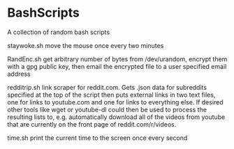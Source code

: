 # BashScripts
A collection of random bash scripts

staywoke.sh
move the mouse once every two minutes

RandEnc.sh
get arbitrary number of bytes from /dev/urandom, encrypt them with a gpg public key, then email the encrypted file to a user specified email address

redditrip.sh
link scraper for reddit.com. Gets .json data for subreddits specified at the top of the script then puts external links in two text files, one for links to youtube.com and one for links to everything else. If desired other tools like wget or youtube-dl could then be used to process the resulting lists to, e.g. automatically download all of the videos from youtube that are currently on the front page of reddit.com/r/videos.

time.sh
print the current time to the screen once every second
